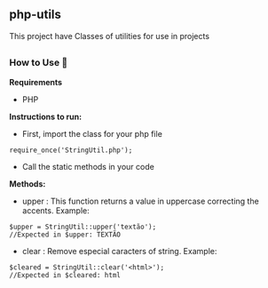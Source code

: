 ## php-utils

This project have Classes of utilities for use in projects

##
### How to Use :electric_plug: 

**Requirements**
- PHP

**Instructions to run:**
- First, import the class for your php file
```
require_once('StringUtil.php');
```

- Call the static methods in your code


**Methods:**
- upper : This function returns a value in uppercase correcting the accents. Example:
```
$upper = StringUtil::upper('textão');
//Expected in $upper: TEXTÃO
```

- clear : Remove especial caracters of string. Example:  
```
$cleared = StringUtil::clear('<html>');
//Expected in $cleared: html
```
